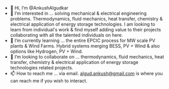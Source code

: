- 👋 Hi, I’m @AnkushAlgudkar
- 👀 I’m interested in ... solving mechanical & electrical engineering problems. Thermodynamics, fluid mechanics, heat transfer, chemistry & electrical application of energy storage technologies. I am looking to learn from individual's work & find myself adding value to their projects collaborating with all the talented individuals on here.
- 🌱 I’m currently learning ... the entire EPCIC process for MW scale PV plants & Wind Farms. Hybrid systems merging BESS, PV + Wind & also options like Hydrogen, PV + Wind.
- 💞️ I’m looking to collaborate on ... thermodynamics, fluid mechanics, heat transfer, chemistry & electrical application of energy storage technologies related projects.
- 📫 How to reach me ... via email. algud.ankush@gmail.com is where you can reach me if you wish to interact.

<!---
AnkushAlgudkar/AnkushAlgudkar is a ✨ special ✨ repository because its `README.md` (this file) appears on your GitHub profile.
You can click the Preview link to take a look at your changes.
--->
